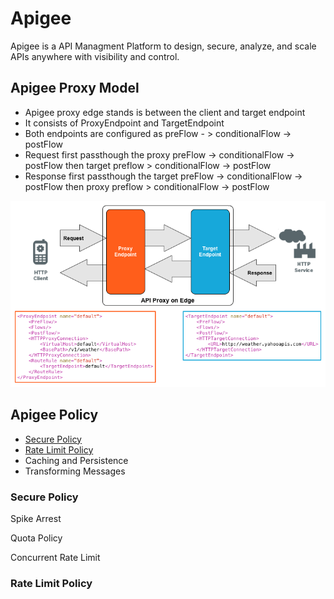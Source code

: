 # Apigee
Apigee is a API Managment Platform to design, secure, analyze, and scale APIs anywhere with visibility and control.


## Apigee Proxy Model
* Apigee proxy edge stands is between the client and target endpoint
* It consists of ProxyEndpoint and TargetEndpoint
* Both endpoints are configured as preFlow - > conditionalFlow -> postFlow
* Request first passthough the proxy preFlow -> conditionalFlow -> postFlow then target preflow > conditionalFlow -> postFlow
* Response first passthough the target preFlow -> conditionalFlow -> postFlow then proxy preflow > conditionalFlow -> postFlow 

![ApigeeProxyModel](./img/ApigeeProxyModel.png)

## Apigee Policy
- [Secure Policy](#secure-policy)
- [Rate Limit Policy](#rate-limit-policy)
- Caching and Persistence
- Transforming Messages

### Secure Policy
Spike Arrest

Quota Policy

Concurrent Rate Limit

### Rate Limit Policy